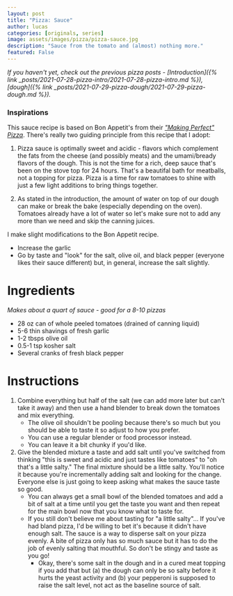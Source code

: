 ```yaml
---
layout: post
title: "Pizza: Sauce"
author: lucas
categories: [originals, series]
image: assets/images/pizza/pizza-sauce.jpg
description: "Sauce from the tomato and (almost) nothing more."
featured: False
---
```


*If you haven't yet, check out the previous pizza posts -*
*[Introduction]({% link _posts/2021-07-28-pizza-intro/2021-07-28-pizza-intro.md %}),*
*[dough]({% link _posts/2021-07-29-pizza-dough/2021-07-29-pizza-dough.md %}).*

### Inspirations
This sauce recipe is based on Bon Appetit's from their [*"Making Perfect" Pizza*](https://www.bonappetit.com/recipe/perfect-pizza). There's
really two guiding principle from this recipe that I adopt:

1. Pizza sauce is optimally sweet and acidic - flavors which complement the fats from the cheese (and possibly meats) and
the umami/bready flavors of the dough. This is not the time for a rich, deep sauce that's been on the stove top for 24 hours. That's
a beautifal bath for meatballs, not a topping for pizza. Pizza is a time for raw tomatoes to shine with just a few light additions to bring things together.

2. As stated in the introduction, the amount of water on top of our dough can make or break the bake (especially depending on the oven).
Tomatoes already have a lot of water so let's make sure not to add any more than we need and skip the canning juices.

I make slight modifications to the Bon Appetit recipe.
- Increase the garlic
- Go by taste and "look" for the salt, olive oil, and black pepper (everyone likes their sauce different) but, in general, increase the salt slightly.

# Ingredients
*Makes about a quart of sauce - good for a 8-10 pizzas*
- 28 oz can of whole peeled tomatoes (drained of canning liquid)
- 5-6 thin shavings of fresh garlic
- 1-2 tbsps olive oil
- 0.5-1 tsp kosher salt
- Several cranks of fresh black pepper

# Instructions
1. Combine everything but half of the salt (we can add more later but can't take it away) and then use a hand blender to break down the tomatoes and mix everything.
    - The olive oil shouldn't be pooling because there's so much but you should be able to taste it so adjust to how you prefer.
    - You can use a regular blender or food processor instead.
    - You can leave it a bit chunky if you'd like. 
2. Give the blended mixture a taste and add salt until you've switched from thinking "this is sweet and acidic and just tastes like tomatoes" to "oh that's a little salty." The final mixture should be a little salty. You'll notice it because you're incrementally adding salt and looking for the change. Everyone else is just going to keep asking what makes the sauce taste so good.
    - You can always get a small bowl of the blended tomatoes and add a bit of salt at a time until you get the taste you want and then repeat for the main bowl now that you know what to taste for.
    - If you still don't believe me about tasting for "a little salty"... If you've had bland pizza, I'd be willing to bet it's because it didn't have enough salt. The sauce is a way to disperse salt on your pizza evenly. A bite of pizza only has so much sauce but it has to do the job of evenly salting that mouthful. So don't be stingy and taste as you go!
        - Okay, there's some salt in the dough and in a cured meat topping if you add that but (a) the dough can only be so salty before it hurts the yeast activity and (b) your pepperoni is supposed to raise the salt level, not act as the baseline source of salt.

